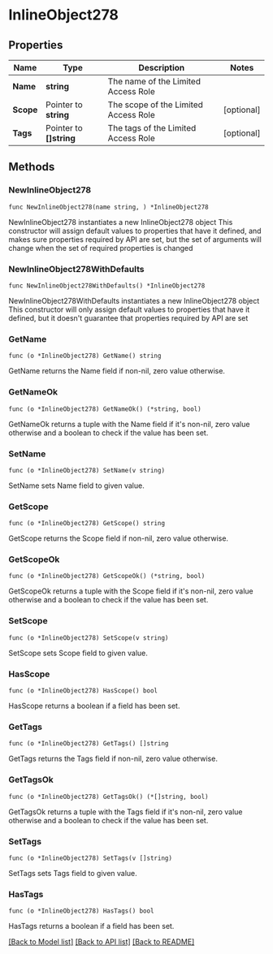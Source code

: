 # InlineObject278

## Properties

Name | Type | Description | Notes
------------ | ------------- | ------------- | -------------
**Name** | **string** | The name of the Limited Access Role | 
**Scope** | Pointer to **string** | The scope of the Limited Access Role | [optional] 
**Tags** | Pointer to **[]string** | The tags of the Limited Access Role | [optional] 

## Methods

### NewInlineObject278

`func NewInlineObject278(name string, ) *InlineObject278`

NewInlineObject278 instantiates a new InlineObject278 object
This constructor will assign default values to properties that have it defined,
and makes sure properties required by API are set, but the set of arguments
will change when the set of required properties is changed

### NewInlineObject278WithDefaults

`func NewInlineObject278WithDefaults() *InlineObject278`

NewInlineObject278WithDefaults instantiates a new InlineObject278 object
This constructor will only assign default values to properties that have it defined,
but it doesn't guarantee that properties required by API are set

### GetName

`func (o *InlineObject278) GetName() string`

GetName returns the Name field if non-nil, zero value otherwise.

### GetNameOk

`func (o *InlineObject278) GetNameOk() (*string, bool)`

GetNameOk returns a tuple with the Name field if it's non-nil, zero value otherwise
and a boolean to check if the value has been set.

### SetName

`func (o *InlineObject278) SetName(v string)`

SetName sets Name field to given value.


### GetScope

`func (o *InlineObject278) GetScope() string`

GetScope returns the Scope field if non-nil, zero value otherwise.

### GetScopeOk

`func (o *InlineObject278) GetScopeOk() (*string, bool)`

GetScopeOk returns a tuple with the Scope field if it's non-nil, zero value otherwise
and a boolean to check if the value has been set.

### SetScope

`func (o *InlineObject278) SetScope(v string)`

SetScope sets Scope field to given value.

### HasScope

`func (o *InlineObject278) HasScope() bool`

HasScope returns a boolean if a field has been set.

### GetTags

`func (o *InlineObject278) GetTags() []string`

GetTags returns the Tags field if non-nil, zero value otherwise.

### GetTagsOk

`func (o *InlineObject278) GetTagsOk() (*[]string, bool)`

GetTagsOk returns a tuple with the Tags field if it's non-nil, zero value otherwise
and a boolean to check if the value has been set.

### SetTags

`func (o *InlineObject278) SetTags(v []string)`

SetTags sets Tags field to given value.

### HasTags

`func (o *InlineObject278) HasTags() bool`

HasTags returns a boolean if a field has been set.


[[Back to Model list]](../README.md#documentation-for-models) [[Back to API list]](../README.md#documentation-for-api-endpoints) [[Back to README]](../README.md)



